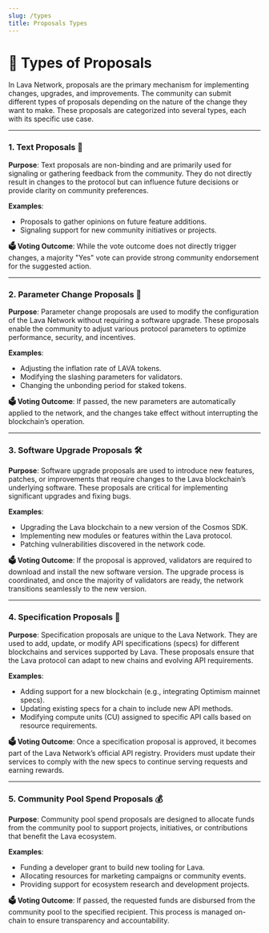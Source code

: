 ```yaml
---
slug: /types
title: Proposals Types
---
```


# 📑 Types of Proposals

In Lava Network, proposals are the primary mechanism for implementing changes, upgrades, and improvements. The community can submit different types of proposals depending on the nature of the change they want to make. These proposals are categorized into several types, each with its specific use case.

---

### **1. Text Proposals 📝**

**Purpose**: Text proposals are non-binding and are primarily used for signaling or gathering feedback from the community. They do not directly result in changes to the protocol but can influence future decisions or provide clarity on community preferences.

**Examples**:

- Proposals to gather opinions on future feature additions.
- Signaling support for new community initiatives or projects.

**🗳️ Voting Outcome**: While the vote outcome does not directly trigger changes, a majority "Yes" vote can provide strong community endorsement for the suggested action.

---

### **2. Parameter Change Proposals 🔧**

**Purpose**: Parameter change proposals are used to modify the configuration of the Lava Network without requiring a software upgrade. These proposals enable the community to adjust various protocol parameters to optimize performance, security, and incentives.

**Examples**:

- Adjusting the inflation rate of LAVA tokens.
- Modifying the slashing parameters for validators.
- Changing the unbonding period for staked tokens.

**🗳️ Voting Outcome**: If passed, the new parameters are automatically applied to the network, and the changes take effect without interrupting the blockchain’s operation.

---

### **3. Software Upgrade Proposals 🛠️**

**Purpose**: Software upgrade proposals are used to introduce new features, patches, or improvements that require changes to the Lava blockchain’s underlying software. These proposals are critical for implementing significant upgrades and fixing bugs.

**Examples**:

- Upgrading the Lava blockchain to a new version of the Cosmos SDK.
- Implementing new modules or features within the Lava protocol.
- Patching vulnerabilities discovered in the network code.

**🗳️ Voting Outcome**: If the proposal is approved, validators are required to download and install the new software version. The upgrade process is coordinated, and once the majority of validators are ready, the network transitions seamlessly to the new version.

---

### **4. Specification Proposals 🧩**

**Purpose**: Specification proposals are unique to the Lava Network. They are used to add, update, or modify API specifications (specs) for different blockchains and services supported by Lava. These proposals ensure that the Lava protocol can adapt to new chains and evolving API requirements.

**Examples**:

- Adding support for a new blockchain (e.g., integrating Optimism mainnet specs).
- Updating existing specs for a chain to include new API methods.
- Modifying compute units (CU) assigned to specific API calls based on resource requirements.

**🗳️ Voting Outcome**: Once a specification proposal is approved, it becomes part of the Lava Network’s official API registry. Providers must update their services to comply with the new specs to continue serving requests and earning rewards.

---

### **5. Community Pool Spend Proposals 💰**

**Purpose**: Community pool spend proposals are designed to allocate funds from the community pool to support projects, initiatives, or contributions that benefit the Lava ecosystem.

**Examples**:

- Funding a developer grant to build new tooling for Lava.
- Allocating resources for marketing campaigns or community events.
- Providing support for ecosystem research and development projects.

**🗳️ Voting Outcome**: If passed, the requested funds are disbursed from the community pool to the specified recipient. This process is managed on-chain to ensure transparency and accountability.

